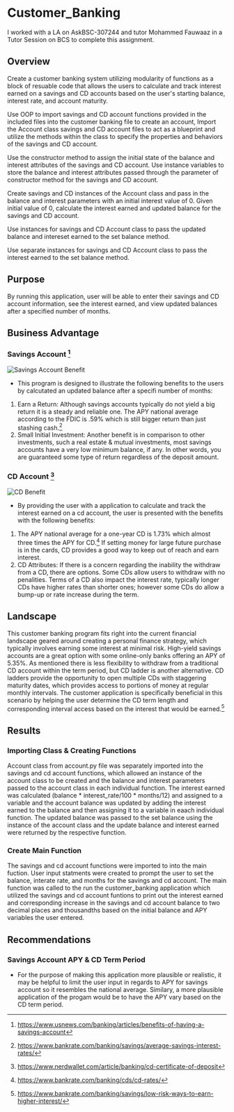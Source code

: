 # Customer_Banking 

I worked with a LA on AskBSC-307244 and tutor Mohammed Fauwaaz in a Tutor Session on BCS to complete this assignment.

## Overview

Create a customer banking system utilizing modularity of functions as a block of resuable code that allows the users to calculate and track interest earned on a savings and CD accounts based on the user's starting balance, interest rate, and account maturity.


Use OOP to import savings and CD account functions provided in the included files into the customer banking file to create an account, 
Import the Account class savings and CD account files to act as a blueprint and utilize the methods within the class to specify the properties and behaviors of the savings and CD account. 

Use the constructor method to assign the initial state of the balance and interest attributes of the savings and CD account. Use instance variables to store the balance and interest attributes passed through the parameter of constructor method for the savings and CD account.

Create savings and CD instances of the Account class and pass in the balance and interest parameters with an initial interest value of 0. Given initial value of 0, calculate the interest earned and updated balance for the savings and CD account.

Use instances for savings and CD Account class to pass the updated balance and intereset earned to the set balance method.

Use separate instances for savings and CD Account class to pass the interest earned to the set balance method.


## Purpose
By running this application, user will be able to enter their savings and CD account information, see the interest earned, and view updated balances after a specified number of months.

## Business Advantage

### Savings Account [^1]

![Savings Account Benefit]()

- This program is designed to illustrate the following benefits to the users by calcutated an updated balance after a specifi number of months:
1. Earn a Return: Although savings accounts typically do not yield a big return it is a steady and reliable one. The APY national average according to the FDIC is .59% which is still bigger return than just stashing cash.[^2] 
2. Small Initial Investment: Another benefit is in comparison to other investments, such a real estate & mutual investments, most savings accounts have a very low minimum balance, if any. In other words, you are guaranteed some type of return regardless of the deposit amount.

### CD Account [^3]

![CD Benefit]()

- By providing the user with a application to calculate and track the interest earned on a cd account, the user is presented with the benefits with the following benefits:
1. The APY national average for a one-year CD is 1.73% which almost three times the APY for CD.[^4] If setting money for large future purchase is in the cards, CD provides a good way to keep out of reach and earn interest.
2. CD Attributes: If there is a concern regarding the inability the withdraw from a CD, there are options. Some CDs allow users to withdraw with no penalities. Terms of a CD also impact the interest rate, typically longer CDs have higher rates than shorter ones; however some CDs do allow a bump-up or rate increase during the term.

## Landscape

This customer banking program fits right into the current financial landscape geared around creating a personal finance strategy, which typically involves earning some interest at minimal risk. High-yield savings accounts are a great option with some online-only banks offering an APY of 5.35%. As mentioned there is less flexibility to withdraw from a traditional CD account within the term period, but CD ladder is another alternative. CD ladders provide the opportunity to open multiple CDs with staggering maturity dates, which provides access to portions of money at regular monthly intervals. The customer application is specifically beneficial in this scenario by helping the user determine the CD term length and corresponding interval access based on the interest that would be earned.[^5]

## Results

### Importing Class & Creating Functions

Account class from account.py file was separately imported into the savings and cd account functions, which allowed an instance of the account class to be created and the balance and interest parameters passed to the account class in each individual function. The interest earned was calculated (balance * interest_rate/100 * months/12) and assigned to a variable and the account balance was updated by adding the interest earned to the balance and then assigning it to a variable in eaach individual function. The updated balance was passed to the set balance using the instance of the account class and the update balance and interest earned were returned by the respective function.

### Create Main Function

The savings and cd account functions were imported to into the main fuction. User input statments were created to prompt the user to set the balance, interate rate, and months for the savings and cd account. The main function was called to the run the customer_banking application which utilized the savings and cd account funtions to print out the interest earned and corresponding increase in the savings and cd account balance to two decimal places and thousandths based on the initial balance and APY variables the user entered.

## Recommendations

### Savings Account APY & CD Term Period

- For the purpose of making this application more plausible or realistic, it may be helpful to limit the user input in regards to APY for savings account so it resembles the national average. Similary, a more plausible application of the progam would be to have the APY vary based on the CD term period.


[^1]: https://www.usnews.com/banking/articles/benefits-of-having-a-savings-account
[^2]: https://www.bankrate.com/banking/savings/average-savings-interest-rates/
[^3]: https://www.nerdwallet.com/article/banking/cd-certificate-of-deposit
[^4]: https://www.bankrate.com/banking/cds/cd-rates/
[^5]: https://www.bankrate.com/banking/savings/low-risk-ways-to-earn-higher-interest/

